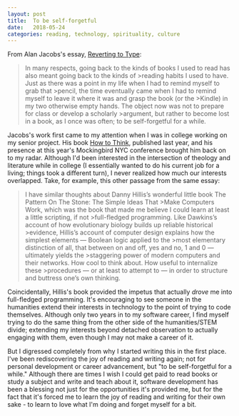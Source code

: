 ```yaml
---
layout: post
title:  To be self-forgetful
date:   2018-05-24
categories: reading, technology, spirituality, culture
---
```

From Alan Jacobs's essay, [Reverting to Type](http://blog.ayjay.org/reverting-to-type/):
>In many respects, going back to the kinds of books I used to read has also meant going back to the kinds of >reading habits I used to have. Just as there was a point in my life when I had to remind myself to grab that >pencil, the time eventually came when I had to remind myself to leave it where it was and grasp the book (or the >Kindle) in my two otherwise empty hands. The object now was not to prepare for class or develop a scholarly >argument, but rather to become lost in a book, as I once was often; to be self-forgetful for a while.

Jacobs's work first came to my attention when I was in college working on my senior project. His book [How to Think](https://www.amazon.com/How-Think-Survival-Guide-World/dp/0451499603/ref=pd_sbs_14_2?_encoding=UTF8&pd_rd_i=0451499603&pd_rd_r=AEVCZB23GY89Z8RXY83V&pd_rd_w=VyalL&pd_rd_wg=hPOyG&psc=1&refRID=AEVCZB23GY89Z8RXY83V), published last year, and his presence at this year's Mockingbird NYC conference brought him back on to my radar. Although I'd been interested in the intersection of theology and literature while in college (I essentially wanted to do his current job for a living; things took a different turn), I never realized how much our interests overlapped. Take, for example, this other passage from the same essay:

>I have similar thoughts about Danny Hillis’s wonderful little book The Pattern On The Stone: The Simple Ideas That >Make Computers Work, which was the book that made me believe I could learn at least a little scripting, if not >full-fledged programming. Like Dawkins’s account of how evolutionary biology builds up reliable historical >evidence, Hillis’s account of computer design explains how the simplest elements — Boolean logic applied to the >most elementary distinction of all, that between on and off, yes and no, 1 and 0 — ultimately yields the >staggering power of modern computers and their networks. How cool to think about. How useful to internalize these >procedures — or at least to attempt to — in order to structure and buttress one’s own thinking.

Coincidentally, Hillis's book provided the impetus that actually _drove_ me into full-fledged programming. It's encouraging to see someone in the humanities extend their interests in technology to the point of trying to code themselves. Although only two years in to my software career, I find myself trying to do the same thing from the other side of the humanities/STEM divide; extending my interests beyond detached observation to actually engaging with them, even though I may not make a career of it.

But I digressed completely from why I started writing this in the first place. I've been rediscovering the joy of reading and writing again; not for personal development or career advancement, but "to be self-forgetful for a while." Although there are times I wish I could get paid to read books or study a subject and write and teach about it, software development has been a blessing not just for the opportunities it's provided me, but for the fact that it's forced me to learn the joy of reading and writing for their own sake - to learn to love what I'm doing and forget myself for a bit.